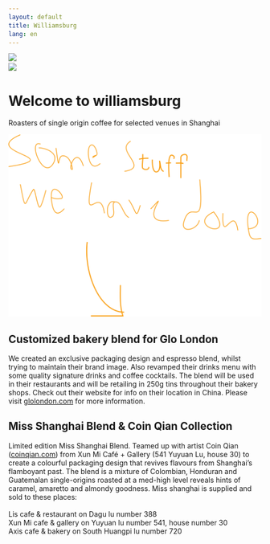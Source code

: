 ```yaml
---
layout: default
title: Williamsburg
lang: en
---
```



<div class="container">

<div  class="cup parallax first-scroll" data-stellar-ratio="0.6" >
  <img class="desktop-only" src="//:0" data-desktop-src="images/labels.png"/>
</div>
<!-- <div id="glo-labels" class="cup parallax" data-stellar-ratio="0.9" >
  <img class="desktop-only" src="//:0" data-desktop-src="images/backlabels.png"/>
</div> -->


<div class="cup parallax second-scroll" data-stellar-ratio="0.6" >
  <img class="desktop-only" src="//:0" data-desktop-src="images/miss-cover.png"/>
</div>
<!-- <div id="miss-label" class="cup parallax" data-stellar-ratio="0.9" >
  <img class="desktop-only" src="//:0" data-desktop-src="images/miss-label.jpg"/>
</div> -->

<div id="intro"  class="row center">
    <h1>Welcome to williamsburg</h1>
    <p>Roasters of single origin coffee for selected venues in Shanghai</p>
</div> 

<div id="someshit" class="row handwritten" >
  <div class="col-sm-4 col-sm-offset-4 col-xs-2">
    <img src="graphic/somestuff.svg"/>
  </div>
</div>

<div class="row story">
  <div class="col-sm-7 col-sm-offset-5 col-xs-12 story-text">
    <h2>Customized bakery blend for Glo London</h2>
    <p>We created an exclusive packaging design and espresso blend, whilst trying to maintain their brand image. Also revamped their drinks menu with some quality signature drinks and coffee cocktails. The blend will be used in their restaurants and will be retailing in 250g tins throughout their bakery shops. Check out their website for info on their location in China. Please visit <a href="http://www.glolondon.com">glolondon.com</a> for more information.</p>
  </div>
</div>

<div class="row story">
  <div class="col-sm-7  col-xs-12 story-text">
    <h2>Miss Shanghai Blend & Coin Qian Collection</h2>
    <p>Limited edition Miss Shanghai Blend. Teamed up with artist Coin Qian (<a href="http://www.coinqian.com">coinqian.com</a>) from Xun Mi Café + Gallery (541 Yuyuan Lu, house 30) to create a colourful packaging design that revives flavours from Shanghai’s flamboyant past. The blend is a mixture of Colombian, Honduran and Guatemalan single-origins roasted at a med-high level reveals hints of caramel, amaretto and almondy goodness. Miss shanghai is supplied and sold to these places:
    </br></br> Lis cafe & restaurant on Dagu lu number 388 
  </br> Xun Mi cafe & gallery on Yuyuan lu number 541, house number 30
  </br>Axis cafe & bakery on South Huangpi lu number 720</p>
  </div>
</div>


</div>


